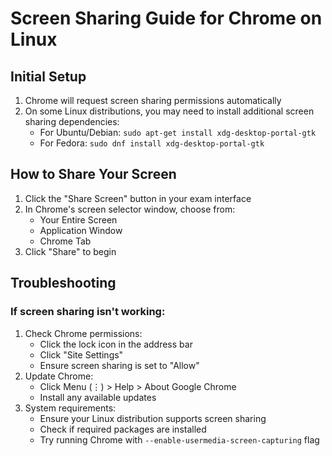 # Screen Sharing Guide for Chrome on Linux

## Initial Setup
1. Chrome will request screen sharing permissions automatically
2. On some Linux distributions, you may need to install additional screen sharing dependencies:
   - For Ubuntu/Debian: `sudo apt-get install xdg-desktop-portal-gtk`
   - For Fedora: `sudo dnf install xdg-desktop-portal-gtk`

## How to Share Your Screen
1. Click the "Share Screen" button in your exam interface
2. In Chrome's screen selector window, choose from:
   - Your Entire Screen
   - Application Window
   - Chrome Tab
3. Click "Share" to begin

## Troubleshooting
### If screen sharing isn't working:
1. Check Chrome permissions:
   - Click the lock icon in the address bar
   - Click "Site Settings"
   - Ensure screen sharing is set to "Allow"
2. Update Chrome:
   - Click Menu (⋮) > Help > About Google Chrome
   - Install any available updates
3. System requirements:
   - Ensure your Linux distribution supports screen sharing
   - Check if required packages are installed
   - Try running Chrome with `--enable-usermedia-screen-capturing` flag 